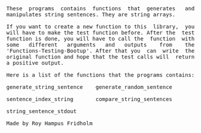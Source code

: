 
<pre>
These  programs  contains  functions  that  generates   and
manipulates string sentences. They are string arrays.

If you want to create a new function to this  library,  you
will have to make the test function before. After the  test
function is done, you will have to call the  function  with
some   different   arguments   and   outputs    from    the
'Functions-Testing-Bootup'. After that you  can  write  the
original function and hope that the test calls will  return
a positive output.

Here is a list of the functions that the programs contains:

generate_string_sentence    generate_random_sentence

sentence_index_string       compare_string_sentences

string_sentence_stdout

Made by Roy Hampus Fridholm
</pre>
